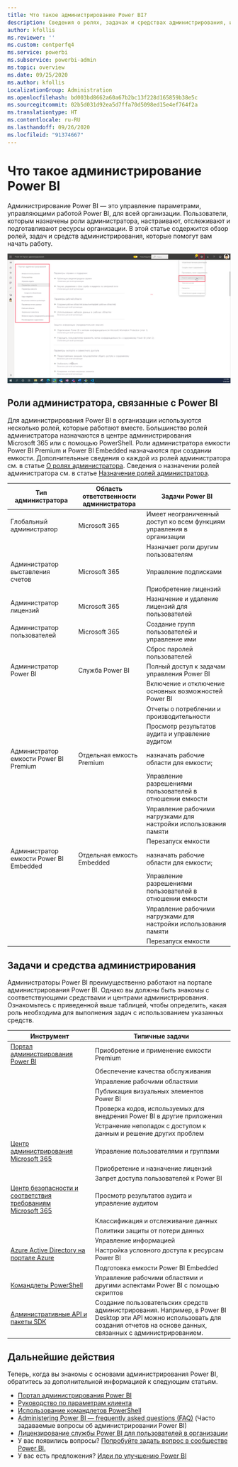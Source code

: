 ```yaml
---
title: Что такое администрирование Power BI?
description: Сведения о ролях, задачах и средствах администрирования, используемых для управления Power BI
author: kfollis
ms.reviewer: ''
ms.custom: contperfq4
ms.service: powerbi
ms.subservice: powerbi-admin
ms.topic: overview
ms.date: 09/25/2020
ms.author: kfollis
LocalizationGroup: Administration
ms.openlocfilehash: bd003bd8662a60a67b2bc13f228d165859b38e5c
ms.sourcegitcommit: 02b5d031d92ea5d7ffa70d5098ed15e4ef764f2a
ms.translationtype: HT
ms.contentlocale: ru-RU
ms.lasthandoff: 09/26/2020
ms.locfileid: "91374667"
---
```

# <a name="what-is-power-bi-administration"></a>Что такое администрирование Power BI

Администрирование Power BI — это управление параметрами, управляющими работой Power BI, для всей организации. Пользователи, которым назначены роли администратора, настраивают, отслеживают и подготавливают ресурсы организации. В этой статье содержится обзор ролей, задач и средств администрирования, которые помогут вам начать работу.

![Снимок экрана: портал администрирования Power BI, отображающий параметры для всей организации](media/service-admin-administering-power-bi-in-your-organization/admin-portal.png)

## <a name="administrator-roles-related-to-power-bi"></a>Роли администратора, связанные с Power BI

Для администрирования Power BI в организации используются несколько ролей, которые работают вместе. Большинство ролей администратора назначаются в центре администрирования Microsoft 365 или с помощью PowerShell. Роли администратора емкости Power BI Premium и Power BI Embedded назначаются при создании емкости. Дополнительные сведения о каждой из ролей администратора см. в статье [О ролях администратора](/microsoft-365/admin/add-users/about-admin-roles). Сведения о назначении ролей администратора см. в статье [Назначение ролей администратора](/microsoft-365/admin/add-users/assign-admin-roles).

| **Тип администратора** | **Область ответственности администратора** | **Задачи Power BI** |
| --- | --- | --- |
| Глобальный администратор | Microsoft 365 | Имеет неограниченный доступ ко всем функциям управления в организации |
| | | Назначает роли другим пользователям |
| Администратор выставления счетов | Microsoft 365 | Управление подписками |
| | | Приобретение лицензий |
| Администратор лицензий | Microsoft 365 | Назначение и удаление лицензий для пользователей |
| Администратор пользователей | Microsoft 365 | Создание групп пользователей и управление ими |
| | | Сброс паролей пользователей |
| Администратор Power BI | Служба Power BI | Полный доступ к задачам управления Power BI|
| | | Включение и отключение основных возможностей Power BI |
| | | Отчеты о потреблении и производительности |
| | | Просмотр результатов аудита и управление аудитом |
| Администратор емкости Power BI Premium | Отдельная емкость Premium | назначать рабочие области для емкости;|
| | | Управление разрешениями пользователей в отношении емкости |
| | | Управление рабочими нагрузками для настройки использования памяти |
| | | Перезапуск емкости |
| Администратор емкости Power BI Embedded | Отдельная емкость Embedded | назначать рабочие области для емкости;|
| | | Управление разрешениями пользователей в отношении емкости |
| | | Управление рабочими нагрузками для настройки использования памяти |
| | | Перезапуск емкости |

## <a name="administrative-tasks-and-tools"></a>Задачи и средства администрирования

Администраторы Power BI преимущественно работают на портале администрирования Power BI. Однако вы должны быть знакомы с соответствующими средствами и центрами администрирования. Ознакомьтесь с приведенной выше таблицей, чтобы определить, какая роль необходима для выполнения задач с использованием указанных средств.

| **Инструмент** | **Типичные задачи** |
| --- | --- |
| [Портал администрирования Power BI](https://app.powerbi.com/admin-portal) | Приобретение и применение емкости Premium |
| | Обеспечение качества обслуживания |
| | Управление рабочими областями |
| | Публикация визуальных элементов Power BI |
| | Проверка кодов, используемых для внедрения Power BI в другие приложения |
| | Устранение неполадок с доступом к данным и решение других проблем |
| [Центр администрирования Microsoft 365](https://admin.microsoft.com) | Управление пользователями и группами |
| | Приобретение и назначение лицензий |
| | Запрет доступа пользователей к Power BI |
| [Центр безопасности и соответствия требованиям Microsoft 365](https://protection.office.com) | Просмотр результатов аудита и управление аудитом |
| | Классификация и отслеживание данных |
| | Политики защиты от потери данных |
| | Управление информацией |
| [Azure Active Directory на портале Azure](https://aad.portal.azure.com) | Настройка условного доступа к ресурсам Power BI |
| | Подготовка емкости Power BI Embedded |
| [Командлеты PowerShell](/powershell/power-bi/overview) | Управление рабочими областями и другими аспектами Power BI с помощью скриптов |
| [Административные API и пакеты SDK](service-admin-reference.md) | Создание пользовательских средств администрирования. Например, в Power BI Desktop эти API можно использовать для создания отчетов на основе данных, связанных с администрированием. |

## <a name="next-steps"></a>Дальнейшие действия

Теперь, когда вы знакомы с основами администрирования Power BI, обратитесь за дополнительной информацией к следующим статьям.

- [Портал администрирования Power BI](service-admin-portal.md)
- [Руководство по параметрам клиента](../guidance/admin-tenant-settings.md)
- [Использование командлетов PowerShell](/powershell/power-bi/overview)
- [Administering Power BI — frequently asked questions (FAQ)](service-admin-faq.md) (Часто задаваемые вопросы об администрировании Power BI)
- [Лицензирование службы Power BI для пользователей в организации](service-admin-licensing-organization.md)
- У вас появились вопросы? [Попробуйте задать вопрос в сообществе Power BI.](https://community.powerbi.com/)
- У вас есть предложения? [Идеи по улучшению Power BI](https://ideas.powerbi.com/)